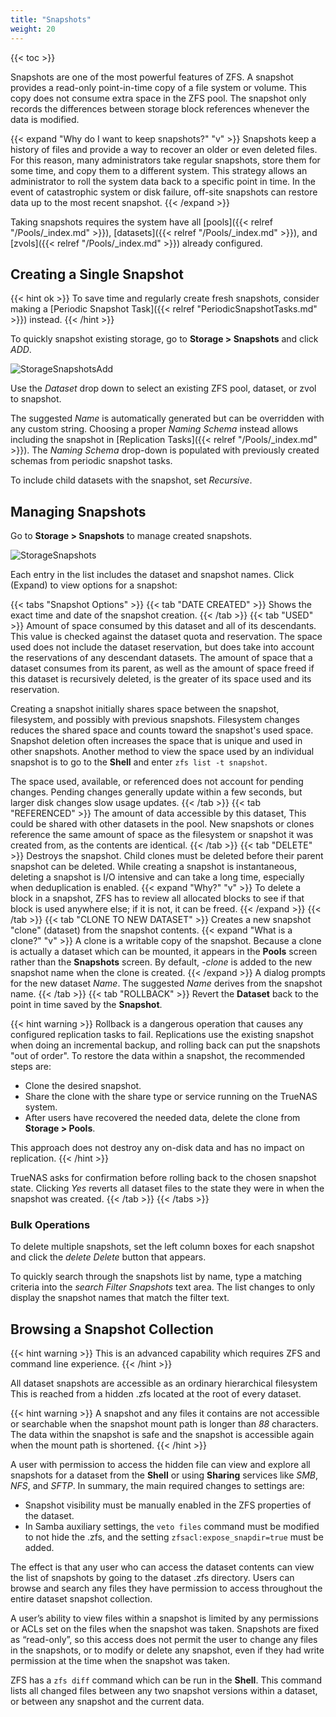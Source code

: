 ```yaml
---
title: "Snapshots"
weight: 20
---
```


{{< toc >}}

Snapshots are one of the most powerful features of ZFS.
A snapshot provides a read-only point-in-time copy of a file system or volume.
This copy does not consume extra space in the ZFS pool.
The snapshot only records the differences between storage block references whenever the data is modified.

{{< expand "Why do I want to keep snapshots?" "v" >}}
Snapshots keep a history of files and provide a way to recover an older or even deleted files.
For this reason, many administrators take regular snapshots, store them for some time, and copy them to a different system.
This strategy allows an administrator to roll the system data back to a specific point in time.
In the event of catastrophic system or disk failure, off-site snapshots can restore data up to the most recent snapshot.
{{< /expand >}}

Taking snapshots requires the system have all [pools]({{< relref "/Pools/_index.md" >}}), [datasets]({{< relref "/Pools/_index.md" >}}), and [zvols]({{< relref "/Pools/_index.md" >}}) already configured.

## Creating a Single Snapshot

{{< hint ok >}}
To save time and regularly create fresh snapshots, consider making a [Periodic Snapshot Task]({{< relref "PeriodicSnapshotTasks.md" >}}) instead.
{{< /hint >}}

To quickly snapshot existing storage, go to **Storage > Snapshots** and click *ADD*.

![StorageSnapshotsAdd](/images/CORE/12.0/StorageSnapshotsAdd.png "Create a New Snapshot")

Use the *Dataset* drop down to select an existing ZFS pool, dataset, or zvol to snapshot.

The suggested *Name* is automatically generated but can be overridden with any custom string.
Choosing a proper *Naming Schema* instead allows including the snapshot in [Replication Tasks]({{< relref "/Pools/_index.md" >}}).
The *Naming Schema* drop-down is populated with previously created schemas from periodic snapshot tasks.

To include child datasets with the snapshot, set *Recursive*.

## Managing Snapshots

Go to **Storage > Snapshots** to manage created snapshots.

![StorageSnapshots](/images/CORE/12.0/StorageSnapshots.png "List of Created Snapshots")

Each entry in the list includes the dataset and snapshot names.
Click <i class="fa fa-chevron-right" aria-hidden="true" title="Right Chevron"></i> (Expand) to view options for a snapshot:

{{< tabs "Snapshot Options" >}}
{{< tab "DATE CREATED" >}}
Shows the exact time and date of the snapshot creation.
{{< /tab >}}
{{< tab "USED" >}}
Amount of space consumed by this dataset and all of its descendants.
This value is checked against the dataset quota and reservation.
The space used does not include the dataset reservation, but does take into account the reservations of any descendant datasets.
The amount of space that a dataset consumes from its parent, as well as the amount of space freed if this dataset is recursively deleted, is the greater of its space used and its reservation.

Creating a snapshot initially shares space between the snapshot, filesystem, and possibly with previous snapshots.
Filesystem changes reduces the shared space and counts toward the snapshot's used space.
Snapshot deletion often increases the space that is unique and used in other snapshots.
Another method to view the space used by an individual snapshot is to go to the **Shell** and enter `zfs list -t snapshot`.

The space used, available, or referenced does not account for pending changes.
Pending changes generally update within a few seconds, but larger disk changes slow usage updates.
{{< /tab >}}
{{< tab "REFERENCED" >}}
The amount of data accessible by this dataset,
This could be shared with other datasets in the pool.
New snapshots or clones reference the same amount of space as the filesystem or snapshot it was created from, as the contents are identical.
{{< /tab >}}
{{< tab "DELETE" >}}
Destroys the snapshot.
Child clones must be deleted before their parent snapshot can be deleted.
While creating a snapshot is instantaneous, deleting a snapshot is I/O intensive and can take a long time, especially when deduplication is enabled.
{{< expand "Why?" "v" >}}
To delete a block in a snapshot, ZFS has to review all allocated blocks to see if that block is used anywhere else; if it is not, it can be freed.
{{< /expand >}}
{{< /tab >}}
{{< tab "CLONE TO NEW DATASET" >}}
Creates a new snapshot "clone" (dataset) from the snapshot contents.
{{< expand "What is a clone?" "v" >}}
A clone is a writable copy of the snapshot.
Because a clone is actually a dataset which can be mounted, it appears in the **Pools** screen rather than the **Snapshots** screen.
By default, *-clone* is added to the new snapshot name when the clone is created.
{{< /expand >}}
A dialog prompts for the new dataset *Name*.
The suggested *Name* derives from the snapshot name.
{{< /tab >}}
{{< tab "ROLLBACK" >}}
Revert the **Dataset** back to the point in time saved by the **Snapshot**.

{{< hint warning >}}
Rollback is a dangerous operation that causes any configured replication tasks to fail.
Replications use the existing snapshot when doing an incremental backup, and rolling back can put the snapshots "out of order".
To restore the data within a snapshot, the recommended steps are:

* Clone the desired snapshot.
* Share the clone with the share type or service running on the TrueNAS system.
* After users have recovered the needed data, delete the clone from **Storage > Pools**.

This approach does not destroy any on-disk data and has no impact on replication.
{{< /hint >}}

TrueNAS asks for confirmation before rolling back to the chosen snapshot state.
Clicking *Yes* reverts all dataset files to the state they were in when the snapshot was created.
{{< /tab >}}
{{< /tabs >}}

### Bulk Operations

To delete multiple snapshots, set the left column boxes for each snapshot and click the <i class="material-icons" aria-hidden="true" title="Delete">delete</i> *Delete* button that appears.

To quickly search through the snapshots list by name, type a matching criteria into the <i class="material-icons" aria-hidden="true" title="Search">search</i> *Filter Snapshots* text area.
The list changes to only display the snapshot names that match the filter text.

## Browsing a Snapshot Collection

{{< hint warning >}}
This is an advanced capability which requires ZFS and command line experience.
{{< /hint >}}

All dataset snapshots are accessible as an ordinary hierarchical filesystem
This is reached from a hidden <file>.zfs</file> located at the root of every dataset.

{{< hint warning >}}
A snapshot and any files it contains are not accessible or searchable when the snapshot mount path is longer than *88* characters.
The data within the snapshot is safe and the snapshot is accessible again when the mount path is shortened.
{{< /hint >}}

A user with permission to access the hidden file can view and explore all snapshots for a dataset from the **Shell** or using **Sharing** services like *SMB*, *NFS*, and *SFTP*.
In summary, the main required changes to settings are:

* Snapshot visibility must be manually enabled in the ZFS properties of the dataset.
* In Samba auxiliary settings, the `veto files` command must be modified to not hide the <file>.zfs</file>, and the setting `zfsacl:expose_snapdir=true` must be added.

The effect is that any user who can access the dataset contents can view the list of snapshots by going to the dataset <file>.zfs</file> directory.
Users can browse and search any files they have permission to access throughout the entire dataset snapshot collection.

A user’s ability to view files within a snapshot is limited by any permissions or ACLs set on the files when the snapshot was taken.
Snapshots are fixed as “read-only”, so this access does not permit the user to change any files in the snapshots, or to modify or delete any snapshot, even if they had write permission at the time when the snapshot was taken.

ZFS has a `zfs diff` command which can be run in the **Shell**.
This command lists all changed files between any two snapshot versions within a dataset, or between any snapshot and the current data.
